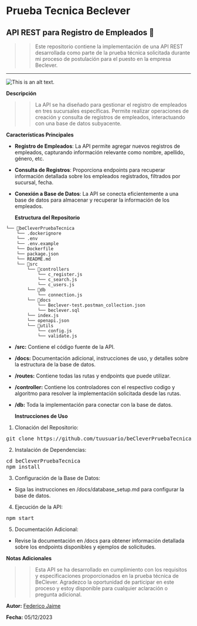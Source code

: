 # Prueba Tecnica Beclever

## API REST para Registro de Empleados 📝

> > Este repositorio contiene la implementación de una API REST desarrollada como parte de la prueba técnica solicitada durante mi proceso de postulación para el puesto en la empresa Beclever.

---

![This is an alt text.](https://cessi.org.ar/wp-content/uploads/2022/03/beclever.jpg "Logo de la empresa Be Clever.")

**Descripción**

> > La API se ha diseñado para gestionar el registro de empleados en tres sucursales específicas. Permite realizar operaciones de creación y consulta de registros de empleados, interactuando con una base de datos subyacente.

**Características Principales**

- **Registro de Empleados**: La API permite agregar nuevos registros de empleados, capturando información relevante como nombre, apellido, género, etc.

- **Consulta de Registros**: Proporciona endpoints para recuperar información detallada sobre los empleados registrados, filtrados por sucursal, fecha.

- **Conexión a Base de Datos**: La API se conecta eficientemente a una base de datos para almacenar y recuperar la información de los empleados.

  **Estructura del Repositorio**

```
└── 📁beCleverPruebaTecnica
    └── .dockerignore
    └── .env
    └── .env.example
    └── Dockerfile
    └── package.json
    └── README.md
    └── 📁src
        └── 📁controllers
            └── c_register.js
            └── c_search.js
            └── c_users.js
        └── 📁db
            └── connection.js
        └── 📁docs
            └── Beclever-test.postman_collection.json
            └── beclever.sql
        └── index.js
        └── openapi.json
        └── 📁utils
            └── config.js
            └── validate.js
```

- **/src:** Contiene el código fuente de la API.

- **/docs:** Documentación adicional, instrucciones de uso, y detalles sobre la estructura de la base de datos.
- **/routes:** Contiene todas las rutas y endpoints que puede utilizar.
- **/controller:** Contiene los controladores con el respectivo codigo y algoritmo para resolver la implementación solicitada desde las rutas.
- **/db:** Toda la implementación para conectar con la base de datos.

  **Instrucciones de Uso**

1. Clonación del Repositorio:

<pre>
git clone https://github.com/tuusuario/beCleverPruebaTecnica.git
</pre>

2. Instalación de Dependencias:

<pre>cd beCleverPruebaTecnica
npm install</pre>

3. Configuración de la Base de Datos:

- Siga las instrucciones en /docs/database_setup.md para configurar la base
  de datos.

4. Ejecución de la API:

<pre>npm start</pre>

5. Documentación Adicional:

- Revise la documentación en /docs para obtener información detallada sobre los endpoints disponibles y ejemplos de solicitudes.

**Notas Adicionales**

> > Esta API se ha desarrollado en cumplimiento con los requisitos y especificaciones proporcionados en la prueba técnica de BeClever. Agradezco la oportunidad de participar en este proceso y estoy disponible para cualquier aclaración o pregunta adicional.

**Autor:** [Federico Jaime](https://www.linkedin.com/in/federicojaime/)

**Fecha:** 05/12/2023
